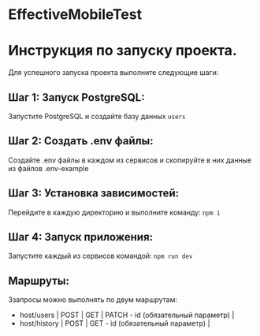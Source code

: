 # EffectiveMobileTest

# Инструкция по запуску проекта.

Для успешного запуска проекта выполните следующие шаги:

## Шаг 1: Запуск PostgreSQL:

Запустите PostgreSQL и создайте базу данных `users`

## Шаг 2: Создать .env файлы:

Создайте .env файлы в каждом из сервисов и скопируйте в них данные из файлов .env-example

## Шаг 3: Установка зависимостей:

Перейдите в каждую директорию и выполните команду: `npm i`

## Шаг 4: Запуск приложения:

Запустите каждый из сервисов командой: `npm run dev`

## Маршруты:
Ззапросы можно выполнять по двум маршрутам:
- host/users | POST | GET | PATCH - id (обязательный параметр) |
- host/history | POST | GET - id (обязательный параметр) |
